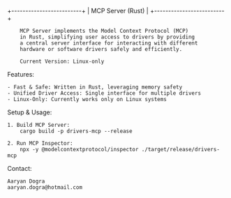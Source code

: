+-------------------------+
|    MCP Server (Rust)    |
+-------------------------+

        MCP Server implements the Model Context Protocol (MCP)
        in Rust, simplifying user access to drivers by providing
        a central server interface for interacting with different
        hardware or software drivers safely and efficiently.

        Current Version: Linux-only

Features:

    - Fast & Safe: Written in Rust, leveraging memory safety
    - Unified Driver Access: Single interface for multiple drivers
    - Linux-Only: Currently works only on Linux systems

Setup & Usage:

    1. Build MCP Server:
        cargo build -p drivers-mcp --release

    2. Run MCP Inspector:
        npx -y @modelcontextprotocol/inspector ./target/release/drivers-mcp

Contact:

    Aaryan Dogra
    aaryan.dogra@hotmail.com

